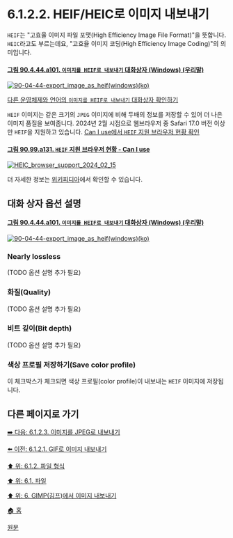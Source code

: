 # 6.1.2.2. HEIF/HEIC로 이미지 내보내기
`HEIF`는 "고효율 이미지 파일 포맷(High Efficiency Image File Format)"을 뜻합니다. `HEIC`라고도 부르는데요, "고효율 이미지 코딩(High Efficiency Image Coding)"의 의미입니다.

#### [그림 90.4.44.a101. `이미지를 HEIF로 내보내기` 대화상자 (Windows) (우리말)](https://wonder13662.github.io/gimp/2.10.36_ko/90-04-44-export_image_as_heif.html#%EA%B7%B8%EB%A6%BC-90444a101-%EC%9D%B4%EB%AF%B8%EC%A7%80%EB%A5%BC-heif%EB%A1%9C-%EB%82%B4%EB%B3%B4%EB%82%B4%EA%B8%B0-%EB%8C%80%ED%99%94%EC%83%81%EC%9E%90-windows-%EC%9A%B0%EB%A6%AC%EB%A7%90)
[![90-04-44-export_image_as_heif(windows)(ko)](https://github.com/wonder13662/gimp/assets/15767104/138ff527-f520-452f-a402-7acc0afbc0b5)](https://wonder13662.github.io/gimp/2.10.36_ko/90-04-44-export_image_as_heif.html#%EA%B7%B8%EB%A6%BC-90444a101-%EC%9D%B4%EB%AF%B8%EC%A7%80%EB%A5%BC-heif%EB%A1%9C-%EB%82%B4%EB%B3%B4%EB%82%B4%EA%B8%B0-%EB%8C%80%ED%99%94%EC%83%81%EC%9E%90-windows-%EC%9A%B0%EB%A6%AC%EB%A7%90)

[다른 운영체제와 언어의 `이미지를 HEIF로 내보내기` 대화상자 확인하기](./90-04-44-export_image_as_heif.md)

`HEIF` 이미지는 같은 크기의 `JPEG` 이미지에 비해 두배의 정보를 저장할 수 있어 더 나은 이미지 품질을 보여줍니다. 2024년 2월 시점으로 웹브라우저 중 Safari 17.0 버전 이상만 `HEIF`을 지원하고 있습니다. [Can I use에서 `HEIF` 지원 브라우저 현황 확인](https://caniuse.com/heif)

#### [그림 90.99.a131. `HEIF` 지원 브라우저 현황 - Can I use](https://wonder13662.github.io/gimp/2.10.36_ko/90-99-etc.html#%EA%B7%B8%EB%A6%BC-9099a131-heif-%EC%A7%80%EC%9B%90-%EB%B8%8C%EB%9D%BC%EC%9A%B0%EC%A0%80-%ED%98%84%ED%99%A9---can-i-use)
[![HEIC_browser_support_2024_02_15](https://github.com/wonder13662/gimp/assets/15767104/ba2f517a-b807-4df4-a98d-599657e45216)](https://wonder13662.github.io/gimp/2.10.36_ko/90-99-etc.html#%EA%B7%B8%EB%A6%BC-9099a131-heif-%EC%A7%80%EC%9B%90-%EB%B8%8C%EB%9D%BC%EC%9A%B0%EC%A0%80-%ED%98%84%ED%99%A9---can-i-use)

더 자세한 정보는 [위키피디아](https://en.wikipedia.org/wiki/High_Efficiency_Image_File_Format)에서 확인할 수 있습니다.

## 대화 상자 옵션 설명

#### [그림 90.4.44.a101. `이미지를 HEIF로 내보내기` 대화상자 (Windows) (우리말)](https://wonder13662.github.io/gimp/2.10.36_ko/90-04-44-export_image_as_heif.html#%EA%B7%B8%EB%A6%BC-90444a101-%EC%9D%B4%EB%AF%B8%EC%A7%80%EB%A5%BC-heif%EB%A1%9C-%EB%82%B4%EB%B3%B4%EB%82%B4%EA%B8%B0-%EB%8C%80%ED%99%94%EC%83%81%EC%9E%90-windows-%EC%9A%B0%EB%A6%AC%EB%A7%90)
[![90-04-44-export_image_as_heif(windows)(ko)](https://github.com/wonder13662/gimp/assets/15767104/138ff527-f520-452f-a402-7acc0afbc0b5)](https://wonder13662.github.io/gimp/2.10.36_ko/90-04-44-export_image_as_heif.html#%EA%B7%B8%EB%A6%BC-90444a101-%EC%9D%B4%EB%AF%B8%EC%A7%80%EB%A5%BC-heif%EB%A1%9C-%EB%82%B4%EB%B3%B4%EB%82%B4%EA%B8%B0-%EB%8C%80%ED%99%94%EC%83%81%EC%9E%90-windows-%EC%9A%B0%EB%A6%AC%EB%A7%90)

### Nearly lossless
(TODO 옵션 설명 추가 필요)

### 화질(Quality)
(TODO 옵션 설명 추가 필요)

### 비트 깊이(Bit depth)
(TODO 옵션 설명 추가 필요)

### 색상 프로필 저장하기(Save color profile)
이 체크박스가 체크되면 색상 프로필(color profile)이 내보내는 `HEIF` 이미지에 저장됩니다.

## 다른 페이지로 가기

[➡️ 다음: 6.1.2.3. 이미지를 JPEG로 내보내기](./06-01-02-03-export_image_as_jpeg.md)

[⬅️ 이전: 6.1.2.1. GIF로 이미지 내보내기](./06-01-02-01-export_image_as_gif.md)

[⬆️ 위: 6.1.2. 파일 형식](./06-01-02-00-file_formats.md)

[⬆️ 위: 6.1. 파일](./06-01-00-files.md)

[⬆️ 위: 6. GIMP(김프)에서 이미지 내보내기](./06-00-getting-images-out-of-gimp.md)

[🏠 홈](./00-home.md)

[원문](https://docs.gimp.org/2.10/ko/gimp-images-out.html#file-heif-export)
